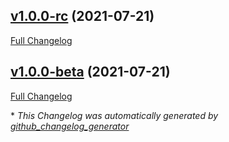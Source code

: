 

## [v1.0.0-rc](https://github.com/devlooped/dotnet-evergreen/tree/v1.0.0-rc) (2021-07-21)

[Full Changelog](https://github.com/devlooped/dotnet-evergreen/compare/v1.0.0-beta...v1.0.0-rc)

## [v1.0.0-beta](https://github.com/devlooped/dotnet-evergreen/tree/v1.0.0-beta) (2021-07-21)

[Full Changelog](https://github.com/devlooped/dotnet-evergreen/compare/e24711c6b7dff84d1f75ce3eca12296d36197096...v1.0.0-beta)



\* *This Changelog was automatically generated by [github_changelog_generator](https://github.com/github-changelog-generator/github-changelog-generator)*
